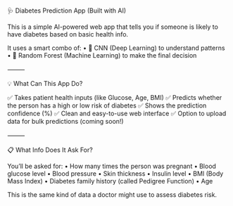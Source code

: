 🩺 Diabetes Prediction App (Built with AI)

This is a simple AI-powered web app that tells you if someone is likely to have diabetes based on basic health info.

It uses a smart combo of:
	•	🧠 CNN (Deep Learning) to understand patterns
	•	🌲 Random Forest (Machine Learning) to make the final decision

⸻

💡 What Can This App Do?

✅ Takes patient health inputs (like Glucose, Age, BMI)
✅ Predicts whether the person has a high or low risk of diabetes
✅ Shows the prediction confidence (%)
✅ Clean and easy-to-use web interface
✅ Option to upload data for bulk predictions (coming soon!)

⸻

📋 What Info Does It Ask For?

You’ll be asked for:
	•	How many times the person was pregnant
	•	Blood glucose level
	•	Blood pressure
	•	Skin thickness
	•	Insulin level
	•	BMI (Body Mass Index)
	•	Diabetes family history (called Pedigree Function)
	•	Age

This is the same kind of data a doctor might use to assess diabetes risk.
